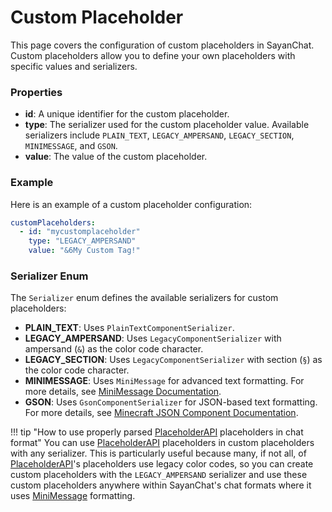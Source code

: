# Custom Placeholder

This page covers the configuration of custom placeholders in SayanChat. Custom placeholders allow you to define your own placeholders with specific values and serializers.

### Properties

- **id**: A unique identifier for the custom placeholder.
- **type**: The serializer used for the custom placeholder value. Available serializers include `PLAIN_TEXT`, `LEGACY_AMPERSAND`, `LEGACY_SECTION`, `MINIMESSAGE`, and `GSON`.
- **value**: The value of the custom placeholder.

### Example

Here is an example of a custom placeholder configuration:

```yaml
customPlaceholders:
  - id: "mycustomplaceholder"
    type: "LEGACY_AMPERSAND"
    value: "&6My Custom Tag!"
```

### Serializer Enum

The `Serializer` enum defines the available serializers for custom placeholders:

- **PLAIN_TEXT**: Uses `PlainTextComponentSerializer`.
- **LEGACY_AMPERSAND**: Uses `LegacyComponentSerializer` with ampersand (`&`) as the color code character.
- **LEGACY_SECTION**: Uses `LegacyComponentSerializer` with section (`§`) as the color code character.
- **MINIMESSAGE**: Uses `MiniMessage` for advanced text formatting. For more details, see [MiniMessage Documentation](https://docs.advntr.dev/minimessage/index.html).
- **GSON**: Uses `GsonComponentSerializer` for JSON-based text formatting. For more details, see [Minecraft JSON Component Documentation](https://minecraft.fandom.com/wiki/Raw_JSON_text_format).

!!! tip "How to use properly parsed [PlaceholderAPI](https://github.com/PlaceholderAPI/PlaceholderAPI/wiki) placeholders in chat format"
    You can use [PlaceholderAPI](https://github.com/PlaceholderAPI/PlaceholderAPI/wiki) placeholders in custom placeholders with any serializer.
    This is particularly useful because many, if not all, of [PlaceholderAPI](https://github.com/PlaceholderAPI/PlaceholderAPI/wiki)'s placeholders use legacy color codes,
    so you can create custom placeholders with the `LEGACY_AMPERSAND` serializer and use these custom placeholders anywhere
    within SayanChat's chat formats where it uses [MiniMessage](https://docs.advntr.dev/minimessage/index.html) formatting.